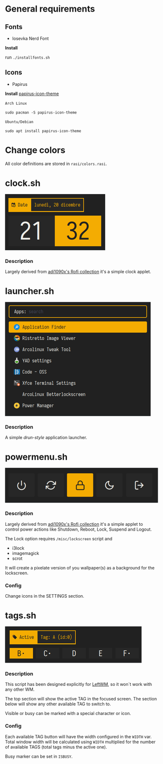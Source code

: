 # General requirements

## Fonts
- Iosevka Nerd Font
  
**Install**

run `./installfonts.sh`


## Icons
- Papirus
  
**Install**
[papirus-icon-theme](https://github.com/PapirusDevelopmentTeam/papirus-icon-theme)

`Arch Linux`
```
sudo pacman -S papirus-icon-theme
```

`Ubuntu/Debian`
```
sudo apt install papirus-icon-theme
```

# Change colors

All color definitions are stored in `rasi/colors.rasi`.


# clock.sh
![tags.sh](./screenshots/clock.png)

### Description
Largely derived from [adi1090x's Rofi collection](https://github.com/adi1090x/rofi) it's a simple clock applet.


# launcher.sh
![tags.sh](./screenshots/launcher.png)

### Description
A simple *drun-style* application launcher.



# powermenu.sh
![tags.sh](./screenshots/powermenu.png)

### Description
Largely derived from [adi1090x's Rofi collection](https://github.com/adi1090x/rofi) it's a simple applet to control power actions like Shutdown, Reboot, Lock, Suspend and Logout.

The Lock option requires `/misc/lockscreen` script and
- i3lock
- imagemagick
- scrot
  
It will create a pixelate version of you wallpaper(s) as a background for the lockscreen.

### Config

Change icons in the SETTINGS section.




# tags.sh
![tags.sh](./screenshots/tags.png)

### Description
This script has been designed explicitly for [LeftWM](https://github.com/leftwm/leftwm), so it won´t work with any other WM.

The top section will show the active TAG in the focused screen.
The section below will show any other available TAG to switch to.

Visible or busy can be marked with a special character or icon.

### Config

Each available TAG button will have the width configured in the `WIDTH` var.
Total window width will be calculated using `WIDTH` multiplied for the number of available TAGS (total tags minus the active one).

Busy marker can be set in `ISBUSY`.





